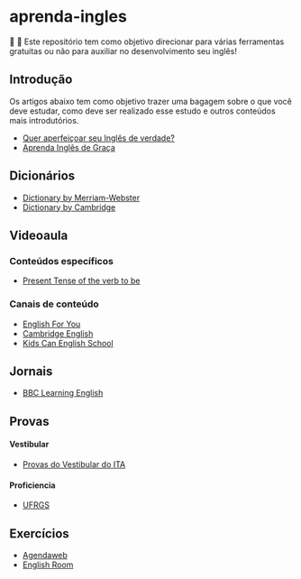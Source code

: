 # aprenda-ingles

:school_satchel: :rocket: Este repositório tem como objetivo direcionar para várias ferramentas gratuitas ou não para auxiliar no desenvolvimento seu inglês!

## Introdução

Os artigos abaixo tem como objetivo trazer uma bagagem sobre o que você deve estudar, como deve ser realizado esse estudo e outros conteúdos mais introdutórios.

* [Quer aperfeiçoar seu Inglês de verdade?](http://luizricardo.org/2013/08/quer-aperfeicoar-seu-ingles-de-verdade/)
* [Aprenda Inglês de Graça](http://luizricardo.org/2012/10/aprenda-ingles-de-graca/)

## Dicionários

* [Dictionary by Merriam-Webster](https://www.merriam-webster.com/)
* [Dictionary by Cambridge](https://dictionary.cambridge.org/pt/)

## Videoaula

### Conteúdos específicos

* [Present Tense of the verb to be](https://www.youtube.com/watch?v=Z19NAX_gWxI)

### Canais de conteúdo

* [English For You](https://www.youtube.com/channel/UCaUajKAl3cpGQ6KARpnz_3w)
* [Cambridge English](https://www.youtube.com/channel/UCnXqRankqlC47qzXcYMazKA)
* [Kids Can English School](https://www.youtube.com/c/KidsCanEnglishSchool/featured)

## Jornais

* [BBC Learning English](http://www.bbc.co.uk/learningenglish/english/features/witn)

## Provas

#### Vestibular

* [Provas do Vestibular do ITA](http://www.vestibular.ita.br/provas.htm)

#### Proficiencia

* [UFRGS](http://www.ufrgs.br/caplle/provasant.html)

## Exercícios 

* [Agendaweb](https://agendaweb.org/)
* [English Room](http://www.english-room.com/)
